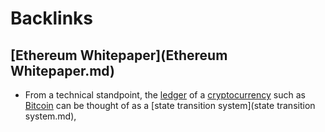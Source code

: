 
# Backlinks
## [Ethereum Whitepaper](Ethereum Whitepaper.md)
- From a technical standpoint, the [ledger](ledger.md) of a [cryptocurrency](cryptocurrency.md) such as [Bitcoin](Bitcoin.md) can be thought of as a [state transition system](state transition system.md),

